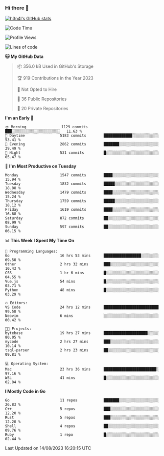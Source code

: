 ### Hi there 👋

[![h3n4l's GitHub stats](https://github-readme-stats.vercel.app/api?username=h3n4l&count_private=true&show_icons=true&theme=radical)](https://github.com/h3n4l/github-readme-stats)

<!--START_SECTION:waka-->
![Code Time](http://img.shields.io/badge/Code%20Time-1%2C492%20hrs%2039%20mins-blue)

![Profile Views](http://img.shields.io/badge/Profile%20Views-3-blue)

![Lines of code](https://img.shields.io/badge/From%20Hello%20World%20I%27ve%20Written-2.8%20million%20lines%20of%20code-blue)

**🐱 My GitHub Data** 

> 📦 356.0 kB Used in GitHub's Storage 
 > 
> 🏆 919 Contributions in the Year 2023
 > 
> 🚫 Not Opted to Hire
 > 
> 📜 36 Public Repositories 
 > 
> 🔑 20 Private Repositories 
 > 
**I'm an Early 🐤** 

```text
🌞 Morning                1129 commits        ███░░░░░░░░░░░░░░░░░░░░░░   11.63 % 
🌆 Daytime                5183 commits        █████████████░░░░░░░░░░░░   53.41 % 
🌃 Evening                2862 commits        ███████░░░░░░░░░░░░░░░░░░   29.49 % 
🌙 Night                  531 commits         █░░░░░░░░░░░░░░░░░░░░░░░░   05.47 % 
```
📅 **I'm Most Productive on Tuesday** 

```text
Monday                   1547 commits        ████░░░░░░░░░░░░░░░░░░░░░   15.94 % 
Tuesday                  1832 commits        █████░░░░░░░░░░░░░░░░░░░░   18.88 % 
Wednesday                1479 commits        ████░░░░░░░░░░░░░░░░░░░░░   15.24 % 
Thursday                 1759 commits        █████░░░░░░░░░░░░░░░░░░░░   18.12 % 
Friday                   1619 commits        ████░░░░░░░░░░░░░░░░░░░░░   16.68 % 
Saturday                 872 commits         ██░░░░░░░░░░░░░░░░░░░░░░░   08.99 % 
Sunday                   597 commits         ██░░░░░░░░░░░░░░░░░░░░░░░   06.15 % 
```


📊 **This Week I Spent My Time On** 

```text
💬 Programming Languages: 
Go                       16 hrs 53 mins      █████████████████░░░░░░░░   69.50 % 
Other                    2 hrs 32 mins       ███░░░░░░░░░░░░░░░░░░░░░░   10.43 % 
CSS                      1 hr 6 mins         █░░░░░░░░░░░░░░░░░░░░░░░░   04.55 % 
Vue.js                   54 mins             █░░░░░░░░░░░░░░░░░░░░░░░░   03.71 % 
Python                   48 mins             █░░░░░░░░░░░░░░░░░░░░░░░░   03.29 % 

🔥 Editors: 
VS Code                  24 hrs 12 mins      █████████████████████████   99.58 % 
Neovim                   6 mins              ░░░░░░░░░░░░░░░░░░░░░░░░░   00.42 % 

🐱‍💻 Projects: 
bytebase                 19 hrs 27 mins      ████████████████████░░░░░   80.05 % 
mycode                   2 hrs 27 mins       ███░░░░░░░░░░░░░░░░░░░░░░   10.14 % 
tsql-parser              2 hrs 23 mins       ██░░░░░░░░░░░░░░░░░░░░░░░   09.81 % 

💻 Operating System: 
Mac                      23 hrs 36 mins      ████████████████████████░   97.16 % 
WSL                      41 mins             █░░░░░░░░░░░░░░░░░░░░░░░░   02.84 % 
```

**I Mostly Code in Go** 

```text
Go                       11 repos            ███████░░░░░░░░░░░░░░░░░░   26.83 % 
C++                      5 repos             ███░░░░░░░░░░░░░░░░░░░░░░   12.20 % 
Rust                     5 repos             ███░░░░░░░░░░░░░░░░░░░░░░   12.20 % 
Shell                    4 repos             ██░░░░░░░░░░░░░░░░░░░░░░░   09.76 % 
Ruby                     1 repo              █░░░░░░░░░░░░░░░░░░░░░░░░   02.44 % 
```




 Last Updated on 14/08/2023 16:20:15 UTC
<!--END_SECTION:waka-->

